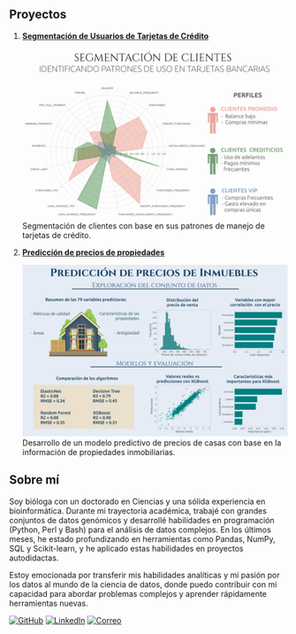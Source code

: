 
## Proyectos

1. **[Segmentación de Usuarios de Tarjetas de Crédito](https://github.com/DelilChincoya/Segmentacion_de_clientes)**

   [![resumen de resultados](/assets/images/Segmentacion_resumen.png)](https://github.com/DelilChincoya/Segmentacion_de_clientes)  
   Segmentación de clientes con base en sus patrones de manejo de tarjetas de crédito.

2. **[Predicción de precios de propiedades](https://github.com/DelilChincoya/Prediccion_de_precios)**  

   [![resumen](/assets/images/resumen_regresion.png)](https://github.com/DelilChincoya/Prediccion_de_precios)  
   Desarrollo de un modelo predictivo de precios de casas con base en la información de propiedades inmobiliarias.

## Sobre mí

Soy bióloga con un doctorado en Ciencias y una sólida experiencia en  bioinformática. Durante mi trayectoria académica, trabajé con grandes conjuntos de datos genómicos y desarrollé habilidades en programación (Python, Perl y Bash) para el análisis de datos complejos. En los últimos meses, he estado profundizando en herramientas como Pandas, NumPy, SQL y Scikit-learn, y he aplicado estas habilidades en proyectos autodidactas.

Estoy emocionada por transferir mis habilidades analíticas y mi pasión por los datos al mundo de la ciencia de datos, donde puedo contribuir con mi capacidad para abordar problemas complejos y aprender rápidamente herramientas nuevas.


[![GitHub](https://img.shields.io/badge/GitHub-Perfil%20Principal-blue?style=for-the-badge&logo=github)](https://github.com/DelilChincoya) 
[![LinkedIn](https://img.shields.io/badge/LinkedIn-Perfil%20Profesional-blue?style=for-the-badge&logo=linkedin)](https://www.linkedin.com/in/delil-chincoya-b668a42a6/)
[![Correo](https://img.shields.io/badge/Correo-Contáctame-blue?style=for-the-badge&logo=gmail)](mailto:chincoya.delil@gmail.com)
